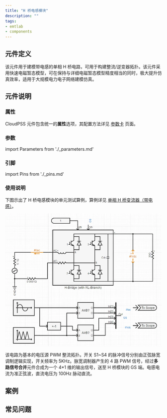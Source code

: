 ```yaml
---
title: "H 桥电感模块"
description: ""
tags:
- emtlab
- components
---
```


## 元件定义

该元件用于建模带电感的单相 H 桥电路，可用于构建整流/逆变器拓扑。该元件采用快速电磁暂态模型，可在保持与详细电磁暂态模型精度相当的同时，极大提升仿真效率，适用于大规模电力电子网络建模仿真。

## 元件说明

### 属性

CloudPSS 元件包含统一的**属性**选项，其配置方法详见 [参数卡](docs/documents/software/10-xstudio/20-simstudio/40-workbench/20-function-zone/30-design-tab/30-param-panel/index.md) 页面。

### 参数

import Parameters from './_parameters.md'

<Parameters/>

### 引脚

import Pins from './_pins.md'

<Pins/>

### 使用说明

下图示出了 H 桥电感模块的单元测试算例，算例详见 [单相 H 桥变流器（带电感）](https://cloudpss.net/model/CloudPSS/HLM)。

![单元测试图](./HLM_unitest.png)

该电路为基本的电压源 PWM 整流拓扑。开关 S1\~S4 的脉冲信号分别由正弦脉宽调制逻辑实现，开关频率为 5KHz。脉宽调制器产生的 4 路 PWM 信号，经过**多路信号合并**元件合成为一个 4\*1 维的输出信号，送至 H 桥模块的 GS 端。电感电流为准正弦波，直流电压为 100Hz 脉动直流。

## 案例

## 常见问题
